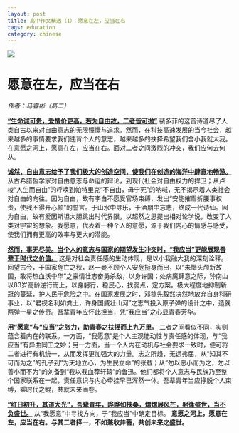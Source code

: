 ```yaml
---
layout: post  
title: 高中作文精选（1）：愿意在左，应当在右  
tags: education  
category: chinese  
---
```


![](https://crsando.github.io/images/2025-08-03/export_ta6ioq.png)

# 愿意在左，应当在右

*作者：马睿彬（高二）*

<u>**“生命诚可贵，爱情价更高，若为自由故，二者皆可抛”**</u> 裴多菲的这首诗道尽了人类自古以来对自由意志的无限憧憬与追求。然而，在科技高速发展的当今社会，越来越多的事情要求我们违背个人的意志，越来越多的抉择希望我们舍小我就大我。在意愿之河上，愿意在左，应当在右。面对二者之间激烈的冲突，我们应何去何从。

<u>**诚然，自由意志给予了我们极大的创造空间，使我们在创造的海洋中肆意地畅游。**</u> 从古希腊哲学家对自由意志与命运的辩论，到现代社会对自由权力的捍卫；从卢梭“人生而自由”的呼唤到帕特里克“不自由，毋宁死”的呐喊，无不揭示着人类社会对自由的向往。因为自由，故有李白不愿受官场束缚，发出“安能摧眉折腰事权贵，使我不得开心颜”的誓言。于山水中寻乐，于酒朋中忘悲，终成一代诗仙。因为自由，故有爱因斯坦大胆跳出时代界限，以超然之思提出相对论学说，改变了人类对宇宙的想象。我愿意，代表着一种个人的意愿，源于我们内心的情感与感受，使我们拥有更高的效率与更大的潜能。

<u>**然而，事无尽美。当个人的意志与国家的期望发生冲突时，“我应当”更能展现吾辈于时代之价值。**</u> 这是对社会责任感的生动体现，是以小我融大我的深刻诠释。回望古今，于国家危亡之秋，赵一曼不顾个人安危挺身而出，以“未惜头颅新故国，敢将热血沃中华”之豪情壮志奋勇杀敌，以身许国；处病魔肆意之际，钟南山以83岁高龄逆行而上，以身躬行，稳民心，找弱点，定方案。极大程度地抑制新冠的蔓延，护人民于危险之中。在国家发展之时，邓稼先毅然决然地放弃自身科研事业，以“君视名利如粪土，许身国威壮山河”之志气投入原子弹的设计之中，造就两弹一星之传奇。吾辈青年应怀此担当，凭“我应当”之心显青春芳华。

<u>**用“愿意”与“应当”之张力，助青春之扶摇而上九万里。**</u> 二者之间看似不同，实则蕴含着内在的联系。一方面，“我愿意”是个人主观能动性与责任感的体现，与“我应当”有异曲同工之妙；另一方面，当一个人内在动机与社会要求一致时，便可将二者进行有机统一，从而发挥更加强大的力量。志之所趋，无远弗届，从“知其不可而为之”的孔子到“为天地立心，为生民立命”的张载；从“勿以恶小而为之，勿以善小而不为”的刘备到“我以我血荐轩辕”的鲁迅。他们都将个人意志与民族乃至整个国家联系在一起，责任意识与内心牵挂早已浑然一体。吾辈青年当应挣脱个人束缚，乘时代之鲲，共就未来画卷。

<u>**“红日初升，其道大光”，吾辈青年，晔晔如扶桑，熠熠展风芒，躬逢盛世，当不负盛世。**</u> 从“我愿意”中寻找方向，于“我应当”中确定目标。 **意愿之河上，愿意在左，应当在右。与其二者择一，不如兼收并蓄，共创未来之盛世。**